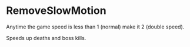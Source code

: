 # RemoveSlowMotion

Anytime the game speed is less than 1 (normal) make it 2 (double speed).

Speeds up deaths and boss kills.
